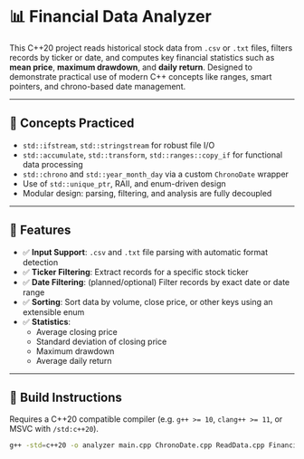 # 📊 Financial Data Analyzer

This C++20 project reads historical stock data from `.csv` or `.txt` files, filters records by ticker or date, and computes key financial statistics such as **mean price**, **maximum drawdown**, and **daily return**. Designed to demonstrate practical use of modern C++ concepts like ranges, smart pointers, and chrono-based date management.

---

## 🧩 Concepts Practiced

- `std::ifstream`, `std::stringstream` for robust file I/O
- `std::accumulate`, `std::transform`, `std::ranges::copy_if` for functional data processing
- `std::chrono` and `std::year_month_day` via a custom `ChronoDate` wrapper
- Use of `std::unique_ptr`, RAII, and enum-driven design
- Modular design: parsing, filtering, and analysis are fully decoupled

---

## 🎯 Features

- ✅ **Input Support**: `.csv` and `.txt` file parsing with automatic format detection
- ✅ **Ticker Filtering**: Extract records for a specific stock ticker
- ✅ **Date Filtering**: (planned/optional) Filter records by exact date or date range
- ✅ **Sorting**: Sort data by volume, close price, or other keys using an extensible enum
- ✅ **Statistics**:
  - Average closing price
  - Standard deviation of closing price
  - Maximum drawdown
  - Average daily return

---

## 🔧 Build Instructions

Requires a C++20 compatible compiler (e.g. `g++ >= 10`, `clang++ >= 11`, or MSVC with `/std:c++20`).

```bash
g++ -std=c++20 -o analyzer main.cpp ChronoDate.cpp ReadData.cpp FinancialData.cpp
